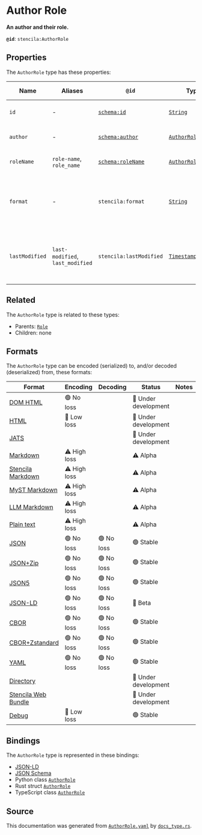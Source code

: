 # Author Role

**An author and their role.**

**`@id`**: `stencila:AuthorRole`

## Properties

The `AuthorRole` type has these properties:

| Name           | Aliases                          | `@id`                                            | Type                                                                                                                   | Description                                                                | Inherited from                                                                                   |
| -------------- | -------------------------------- | ------------------------------------------------ | ---------------------------------------------------------------------------------------------------------------------- | -------------------------------------------------------------------------- | ------------------------------------------------------------------------------------------------ |
| `id`           | -                                | [`schema:id`](https://schema.org/id)             | [`String`](https://github.com/stencila/stencila/blob/main/docs/reference/schema/data/string.md)                        | The identifier for this item.                                              | [`Entity`](https://github.com/stencila/stencila/blob/main/docs/reference/schema/other/entity.md) |
| `author`       | -                                | [`schema:author`](https://schema.org/author)     | [`AuthorRoleAuthor`](https://github.com/stencila/stencila/blob/main/docs/reference/schema/works/author-role-author.md) | The entity acting as an author.                                            | -                                                                                                |
| `roleName`     | `role-name`, `role_name`         | [`schema:roleName`](https://schema.org/roleName) | [`AuthorRoleName`](https://github.com/stencila/stencila/blob/main/docs/reference/schema/works/author-role-name.md)     | The role played by the author.                                             | -                                                                                                |
| `format`       | -                                | `stencila:format`                                | [`String`](https://github.com/stencila/stencila/blob/main/docs/reference/schema/data/string.md)                        | The format that the author used to perform the role. e.g. Markdown, Python | -                                                                                                |
| `lastModified` | `last-modified`, `last_modified` | `stencila:lastModified`                          | [`Timestamp`](https://github.com/stencila/stencila/blob/main/docs/reference/schema/data/timestamp.md)                  | Timestamp of most recent modification, by the author, in the role.         | -                                                                                                |

## Related

The `AuthorRole` type is related to these types:

- Parents: [`Role`](https://github.com/stencila/stencila/blob/main/docs/reference/schema/other/role.md)
- Children: none

## Formats

The `AuthorRole` type can be encoded (serialized) to, and/or decoded (deserialized) from, these formats:

| Format                                                                                               | Encoding     | Decoding  | Status              | Notes |
| ---------------------------------------------------------------------------------------------------- | ------------ | --------- | ------------------- | ----- |
| [DOM HTML](https://github.com/stencila/stencila/blob/main/docs/reference/formats/dom.html.md)        | 🟢 No loss    |           | 🚧 Under development |       |
| [HTML](https://github.com/stencila/stencila/blob/main/docs/reference/formats/html.md)                | 🔷 Low loss   |           | 🚧 Under development |       |
| [JATS](https://github.com/stencila/stencila/blob/main/docs/reference/formats/jats.md)                |              |           | 🚧 Under development |       |
| [Markdown](https://github.com/stencila/stencila/blob/main/docs/reference/formats/markdown.md)        | ⚠️ High loss |           | ⚠️ Alpha            |       |
| [Stencila Markdown](https://github.com/stencila/stencila/blob/main/docs/reference/formats/smd.md)    | ⚠️ High loss |           | ⚠️ Alpha            |       |
| [MyST Markdown](https://github.com/stencila/stencila/blob/main/docs/reference/formats/myst.md)       | ⚠️ High loss |           | ⚠️ Alpha            |       |
| [LLM Markdown](https://github.com/stencila/stencila/blob/main/docs/reference/formats/llmd.md)        | ⚠️ High loss |           | ⚠️ Alpha            |       |
| [Plain text](https://github.com/stencila/stencila/blob/main/docs/reference/formats/text.md)          | ⚠️ High loss |           | ⚠️ Alpha            |       |
| [JSON](https://github.com/stencila/stencila/blob/main/docs/reference/formats/json.md)                | 🟢 No loss    | 🟢 No loss | 🟢 Stable            |       |
| [JSON+Zip](https://github.com/stencila/stencila/blob/main/docs/reference/formats/json.zip.md)        | 🟢 No loss    | 🟢 No loss | 🟢 Stable            |       |
| [JSON5](https://github.com/stencila/stencila/blob/main/docs/reference/formats/json5.md)              | 🟢 No loss    | 🟢 No loss | 🟢 Stable            |       |
| [JSON-LD](https://github.com/stencila/stencila/blob/main/docs/reference/formats/jsonld.md)           | 🟢 No loss    | 🟢 No loss | 🔶 Beta              |       |
| [CBOR](https://github.com/stencila/stencila/blob/main/docs/reference/formats/cbor.md)                | 🟢 No loss    | 🟢 No loss | 🟢 Stable            |       |
| [CBOR+Zstandard](https://github.com/stencila/stencila/blob/main/docs/reference/formats/cbor.zstd.md) | 🟢 No loss    | 🟢 No loss | 🟢 Stable            |       |
| [YAML](https://github.com/stencila/stencila/blob/main/docs/reference/formats/yaml.md)                | 🟢 No loss    | 🟢 No loss | 🟢 Stable            |       |
| [Directory](https://github.com/stencila/stencila/blob/main/docs/reference/formats/directory.md)      |              |           | 🚧 Under development |       |
| [Stencila Web Bundle](https://github.com/stencila/stencila/blob/main/docs/reference/formats/swb.md)  |              |           | 🚧 Under development |       |
| [Debug](https://github.com/stencila/stencila/blob/main/docs/reference/formats/debug.md)              | 🔷 Low loss   |           | 🟢 Stable            |       |

## Bindings

The `AuthorRole` type is represented in these bindings:

- [JSON-LD](https://stencila.org/AuthorRole.jsonld)
- [JSON Schema](https://stencila.org/AuthorRole.schema.json)
- Python class [`AuthorRole`](https://github.com/stencila/stencila/blob/main/python/python/stencila/types/author_role.py)
- Rust struct [`AuthorRole`](https://github.com/stencila/stencila/blob/main/rust/schema/src/types/author_role.rs)
- TypeScript class [`AuthorRole`](https://github.com/stencila/stencila/blob/main/ts/src/types/AuthorRole.ts)

## Source

This documentation was generated from [`AuthorRole.yaml`](https://github.com/stencila/stencila/blob/main/schema/AuthorRole.yaml) by [`docs_type.rs`](https://github.com/stencila/stencila/blob/main/rust/schema-gen/src/docs_type.rs).
